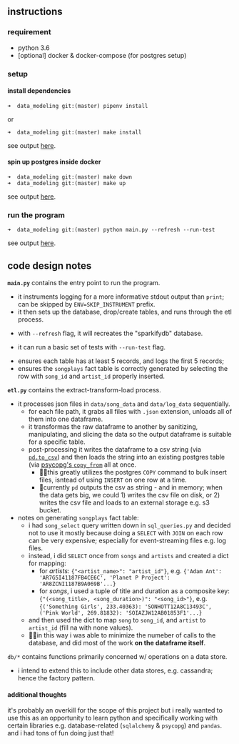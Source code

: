 ## instructions

### requirement
- python 3.6
- [optional] docker & docker-compose (for postgres setup)

### setup

#### install dependencies
```
➜  data_modeling git:(master) pipenv install
```

or
```
➜  data_modeling git:(master) make install
```

see output [here](https://gist.github.com/pwen/dba568665552fdde63b50b7e3860a5ef).

#### spin up postgres inside docker
```
➜  data_modeling git:(master) make down
➜  data_modeling git:(master) make up
```

see output [here](https://gist.github.com/pwen/ca8cb2255ab3ff5d8a32127f8a0e1cab).

### run the program

```
➜  data_modeling git:(master) python main.py --refresh --run-test
```

see output [here](https://gist.github.com/pwen/847233b4237d2a4c11c93c6482b6bb15).

## code design notes

**`main.py`** contains the entry point to run the program.
- it instruments logging for a more informative stdout output than `print`; can be skipped by `ENV=SKIP_INSTRUMENT` prefix.
- it then sets up the database, drop/create tables, and runs through the etl process.
 * with `--refresh` flag, it will recreates the "sparkifydb" database.
- it can run a basic set of tests with `--run-test` flag.
 * ensures each table has at least 5 records, and logs the first 5 records;
 * ensures the `songplays` fact table is correctly generated by selecting the row with `song_id` and `artist_id` properly inserted.

**`etl.py`** contains the extract-transform-load process.
- it processes json files in `data/song_data` and `data/log_data` sequentially.
  * for each file path, it grabs all files with `.json` extension, unloads all of them into one dataframe.
  * it transformas the raw dataframe to another by sanitizing, manipulating, and slicing the data so the output dataframe is suitable for a specific table.
  * post-processing it writes the dataframe to a csv string (via [`pd.to_csv`](https://pandas.pydata.org/pandas-docs/stable/reference/api/pandas.DataFrame.to_csv.html)) and then loads the string into an existing postgres table (via [psycopg's `copy_from`](http://initd.org/psycopg/docs/cursor.html#cursor.copy_from) all at once.
    * 👌🏼this greatly utilizes the postgres `COPY` command to bulk insert files, isntead of using `INSERT` on one row at a time.
    * 🤔currently `pd` outputs the csv as string - and in memory; when the data gets big, we could 1) writes the csv file on disk, or 2) writes the csv file and loads to an external storage e.g. s3 bucket.
- notes on generating `songplays` fact table:
  * i had `song_select` query written down in `sql_queries.py` and decided not to use it mostly because doing a `SELECT` with `JOIN` on each row can be very expensive; especially for event-streaming files e.g. log files.
  * instead, i did `SELECT` once from `songs` and `artists` and created a dict for mapping:
    * for *artists*: `{"<artist_name>": "artist_id"}`, e.g. `{'Adam Ant': 'AR7G5I41187FB4CE6C', 'Planet P Project': 'AR8ZCNI1187B9A069B'...}`
    * for *songs*, i used a tuple of title and duration as a composite key: `{"(<song_title>, <song_duration>)": "<song_id>"}`, e.g. `{('Something Girls', 233.40363): 'SONHOTT12A8C13493C', ('Pink World', 269.81832): 'SOIAZJW12AB01853F1'...}`
  * and then used the dict to map `song` to `song_id`, and `artist` to `artist_id` (fill na with none values).
  * 👌🏼in this way i was able to minimize the numeber of calls to the database, and did most of the work **on the dataframe itself**.

`db/*` contains functions primarily concerned w/ operations on a data store.
- i intend to extend this to include other data stores, e.g. cassandra; hence the factory pattern.

#### additional thoughts
it's probably an overkill for the scope of this project but i really wanted to use this as an opportunity to learn python and specifically working with certain libraries e.g. database-related (`sqlalchemy` & `psycopg`) and `pandas`. and i had tons of fun doing just that!
